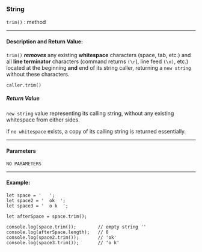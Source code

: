 ### String 

`trim()` : method

___

#### Description and Return Value:

`trim()` ***removes*** any existing **whitespace** characters (space, tab, etc.) and all **line terminator** characters (command returns `(\r`), line feed `(\n)`, etc.) located at the beginning **and** end of its string caller, returning a `new string` without these characters.

`caller.trim()`
<br>
##### Return Value

`new string` value representing its calling string, without any existing whitespace from either sides. 

if `no whitespace` exists, a copy of its calling string is returned essentially.

___

#### Parameters

`NO PARAMETERS`
___

#### Example:

```
let space = '   ';
let space2 = '  ok  ';
let space3 = '  o k  ';

let afterSpace = space.trim();

console.log(space.trim());        // empty string ''
console.log(afterSpace.length);   // 0 
console.log(space2.trim());       // 'ok'
console.log(space3.trim());       // 'o k'  
```


